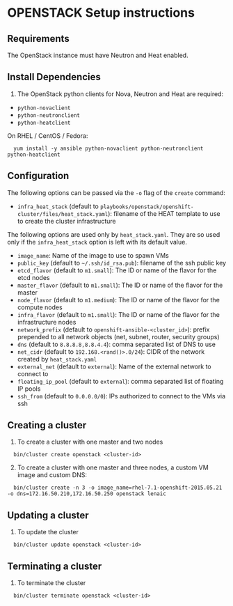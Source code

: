 OPENSTACK Setup instructions
============================

Requirements
------------

The OpenStack instance must have Neutron and Heat enabled.

Install Dependencies
--------------------

1. The OpenStack python clients for Nova, Neutron and Heat are required:

* `python-novaclient`
* `python-neutronclient`
* `python-heatclient`

On RHEL / CentOS / Fedora:
```
  yum install -y ansible python-novaclient python-neutronclient python-heatclient
```

Configuration
-------------

The following options can be passed via the `-o` flag of the `create` command:

* `infra_heat_stack` (default to `playbooks/openstack/openshift-cluster/files/heat_stack.yaml`): filename of the HEAT template to use to create the cluster infrastructure

The following options are used only by `heat_stack.yaml`. They are so used only if the `infra_heat_stack` option is left with its default value.

* `image_name`: Name of the image to use to spawn VMs
* `public_key` (default to `~/.ssh/id_rsa.pub`): filename of the ssh public key
* `etcd_flavor` (default to `m1.small`): The ID or name of the flavor for the etcd nodes
* `master_flavor` (default to `m1.small`): The ID or name of the flavor for the master
* `node_flavor` (default to `m1.medium`): The ID or name of the flavor for the compute nodes
* `infra_flavor` (default to `m1.small`): The ID or name of the flavor for the infrastructure nodes
* `network_prefix` (default to `openshift-ansible-<cluster_id>`): prefix prepended to all network objects (net, subnet, router, security groups)
* `dns` (default to `8.8.8.8,8.8.4.4`): comma separated list of DNS to use
* `net_cidr` (default to `192.168.<rand()>.0/24`): CIDR of the network created by `heat_stack.yaml`
* `external_net` (default to `external`): Name of the external network to connect to
* `floating_ip_pool` (default to `external`): comma separated list of floating IP pools
* `ssh_from` (default to `0.0.0.0/0`): IPs authorized to connect to the VMs via ssh


Creating a cluster
------------------

1. To create a cluster with one master and two nodes

```
  bin/cluster create openstack <cluster-id>
```

2. To create a cluster with one master and three nodes, a custom VM image and custom DNS:

```
  bin/cluster create -n 3 -o image_name=rhel-7.1-openshift-2015.05.21 -o dns=172.16.50.210,172.16.50.250 openstack lenaic
```

Updating a cluster
------------------

1. To update the cluster

```
  bin/cluster update openstack <cluster-id>
```

Terminating a cluster
---------------------

1. To terminate the cluster

```
  bin/cluster terminate openstack <cluster-id>
```
